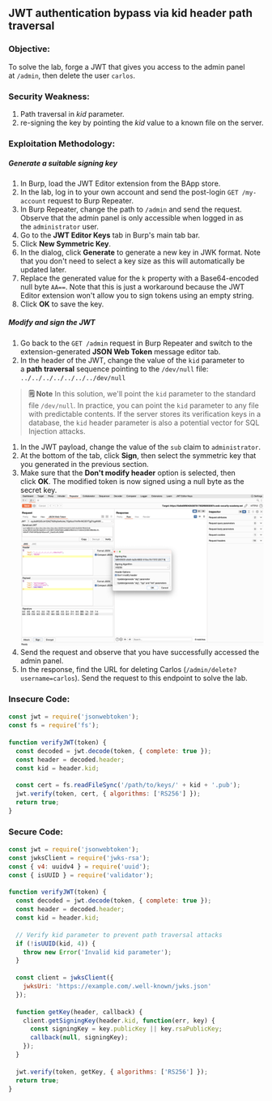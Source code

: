 ## JWT authentication bypass via kid header path traversal

### Objective:
To solve the lab, forge a JWT that gives you access to the admin panel at `/admin`, then delete the user `carlos`.

### Security Weakness:
1. Path traversal in *kid* parameter.
2. re-signing the key by pointing the *kid* value to a known file on the server.

### Exploitation Methodology:
##### Generate a suitable signing key
1.  In Burp, load the JWT Editor extension from the BApp store.
2.  In the lab, log in to your own account and send the post-login `GET /my-account` request to Burp Repeater.
3.  In Burp Repeater, change the path to `/admin` and send the request. Observe that the admin panel is only accessible when logged in as the `administrator` user.
4.  Go to the **JWT Editor Keys** tab in Burp's main tab bar.
5.  Click **New Symmetric Key**.
6.  In the dialog, click **Generate** to generate a new key in JWK format. Note that you don't need to select a key size as this will automatically be updated later.
7.  Replace the generated value for the `k` property with a Base64-encoded null byte `AA==`. Note that this is just a workaround because the JWT Editor extension won't allow you to sign tokens using an empty string.
8.  Click **OK** to save the key.

##### Modify and sign the JWT
1.  Go back to the `GET /admin` request in Burp Repeater and switch to the extension-generated **JSON Web Token** message editor tab.
2.  In the header of the JWT, change the value of the `kid` parameter to a **path traversal** sequence pointing to the `/dev/null` file: `../../../../../../../dev/null`
> **🗒️ Note** 
> In this solution, we'll point the `kid` parameter to the standard file `/dev/null`. In practice, you can point the `kid` parameter to any file with predictable contents.
> If the server stores its verification keys in a database, the `kid` header parameter is also a potential vector for SQL Injection attacks.
1.  In the JWT payload, change the value of the `sub` claim to `administrator`.
2.  At the bottom of the tab, click **Sign**, then select the symmetric key that you generated in the previous section.
3.  Make sure that the **Don't modify header** option is selected, then click **OK**. The modified token is now signed using a null byte as the secret key.
![](./Images/604c1703c456ff16b7e48ca3edaa3f10.png)
6.  Send the request and observe that you have successfully accessed the admin panel.
7.  In the response, find the URL for deleting Carlos (`/admin/delete?username=carlos`). Send the request to this endpoint to solve the lab.

### Insecure Code:

```javascript
const jwt = require('jsonwebtoken');
const fs = require('fs');

function verifyJWT(token) {
  const decoded = jwt.decode(token, { complete: true });
  const header = decoded.header;
  const kid = header.kid;

  const cert = fs.readFileSync('/path/to/keys/' + kid + '.pub');
  jwt.verify(token, cert, { algorithms: ['RS256'] });
  return true;
}
```

### Secure Code:

```javascript
const jwt = require('jsonwebtoken');
const jwksClient = require('jwks-rsa');
const { v4: uuidv4 } = require('uuid');
const { isUUID } = require('validator');

function verifyJWT(token) {
  const decoded = jwt.decode(token, { complete: true });
  const header = decoded.header;
  const kid = header.kid;

  // Verify kid parameter to prevent path traversal attacks
  if (!isUUID(kid, 4)) {
    throw new Error('Invalid kid parameter');
  }

  const client = jwksClient({
    jwksUri: 'https://example.com/.well-known/jwks.json'
  });

  function getKey(header, callback) {
    client.getSigningKey(header.kid, function(err, key) {
      const signingKey = key.publicKey || key.rsaPublicKey;
      callback(null, signingKey);
    });
  }

  jwt.verify(token, getKey, { algorithms: ['RS256'] });
  return true;
}
```